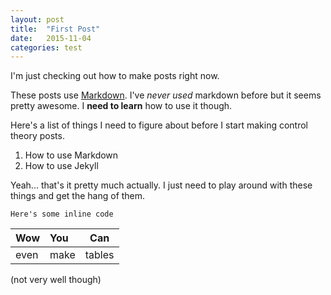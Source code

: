 ```yaml
---
layout: post
title:  "First Post"
date:   2015-11-04
categories: test
---
```

I'm just checking out how to make posts right now.

These posts use [Markdown][markdown]. I've _never used_ markdown before but it seems pretty awesome. I **need to learn** how to use it though.

Here's a list of things I need to figure about before I start making control theory posts.

1. How to use Markdown
2. How to use Jekyll

Yeah... that's it pretty much actually. I just need to play around with these things and get the hang of them.

`Here's some inline code`

|Wow	|You	|Can 	|
|:-------|:-------|:----:|
|even|make|tables|
(not very well though)

[markdown]: https://github.com/adam-p/markdown-here/wiki/Markdown-Cheatsheet